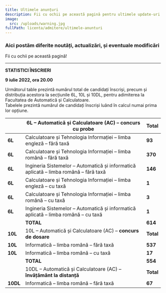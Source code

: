 ```yaml
---
title: Ultimele anunțuri
description: Fii cu ochii pe această pagină pentru ultimele update-uri!
image:
  src: /uploads/warning.jpg
fullPath: licenta/admitere/ultimele-anunturi
---
```

### Aici postăm diferite noutăți, actualizări, și eventuale modificări

Fii cu ochii pe această pagină!

- - -

**STATISTICI ÎNSCRIERI**

**9 iulie 2022, ora 20.00**

Următorul table prezintă numărul total de candidați înscriși, precum și distribuția acestora la secțiunile 6L, 10L și 10DL, pentru adimiterea la Facultatea de Automatică și Calculatoare. \
Tabelele prezintă numărul de candidați înscriși luând în calcul numai prima lor opțiune.

|          | 6L – Automatică și Calculatoare (AC) – **concurs cu probe**                          | **Total** |
| -------- | ------------------------------------------------------------------------------------ | ------------------ |
| **6L**   | Calculatoare și Tehnologia Informației – limba engleză – fără taxă                   | **93**             |
| **6L**   | Calculatoare și Tehnologia Informației – limba română – fără taxă                    | **370**            |
| **6L**   | Ingineria Sistemelor – Automatică și informatică aplicată – limba română – fără taxă | **146**            |
| **6L**   | Calculatoare și Tehnologia Informației – limba engleză – cu taxă                     | **1**              |
| **6L**   | Calculatoare și Tehnologia Informației – limba română – cu taxă                      | **3**              |
| **6L**   | Ingineria Sistemelor – Automatică și informatică aplicată – limba română – cu taxă   | **1**              |
|          | **TOTAL**                                                                            | **614**            |
| **10L**  | 10L – Automatică și Calculatoare (AC) – **concurs de dosare**                        | **Total** |
| **10L**  | Informatică – limba română – fără taxă                                               | **537**            |
| **10L**  | Informatică – limba română – cu taxă                                                 | **17**             |
|          | **TOTAL**                                                                            | **554**            |
|          | 10DL – Automatică și Calculatoare (AC) – **învățământ la distanță**                  | **Total** |
| **10DL** | Informatică – limba română – fără taxă                                               | **67**             |